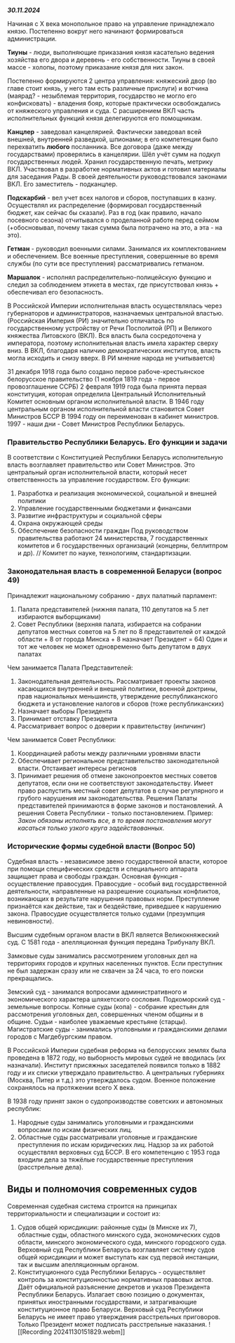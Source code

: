 ***30.11.2024***

Начиная с X века монопольное право на управление принадлежало князю. Постепенно вокруг него начинают формироваться администрации. 

**Тиуны** - люди, выполняющие приказания князя касательно ведения хозяйства его двора и деревень - его собственности. Тиуны в своей массе - холопы, поэтому приказание князя для них закон.

Постепенно формируются 2 центра управления: княжеский двор (во главе стоит князь, у него там есть различные прислуги) и вотчина (маярад? - незыблемая территория, государство не могло его конфисковать) - владения бояр, которые практически освобождались от княжеского управления и суда. 
С расширением ВКЛ часть исполнительных функций князя делегируются его помощникам.

**Канцлер** - заведовал канцелярией. Фактически заведовал всей внешней, внутренней разведкой, шпионами; в его компетенции было перехватить **любого** посланника. Все договора (даже между государствами) проверялись в канцелярии. Шёл учёт сумм на подкуп государственных людей. Хранил государственную печать, метрику ВКЛ. Участвовал в разработке нормативных актов и готовил материалы для заседания Рады. В своей деятельности руководствовался законами ВКЛ. Его заместитель - подканцлер.

**Подскарбий** - вел учет всех налогов и сборов, поступавших в казну. Осуществлял их распределение (формировал государственный бюджет, как сейчас бы сказали). Раз в год (как правило, начало посевного сезона) отчитывался о проделанной работе перед сеймом (+обосновывал, почему такая сумма была потрачено на это, а эта - на это).

**Гетман** - руководил военными силами. Занимался их комплектованием и обеспечением. Все военные преступления, совершенные во время службы (по сути все преступления) рассматривались гетманом.

**Маршалок** - исполнял распределительно-полицейскую функцию и следил за соблюдением этикета в местах, где присутствовал князь + обеспечивал его безопасность.


В Российской Империи исполнительная власть осуществлялась через губернаторов и администраторов, назначаемых центральной властью.
(Российская Империя (РИ) значительно отличалась по государственному устройству от Речи Посполитой (РП) и Великого княжества Литовского (ВКЛ). Вся власть была сосредоточена у императора, поэтому исполнительная власть имела характер сверху вниз. В ВКЛ, благодаря наличию демократических институтов, власть могла исходить и снизу вверх. В РИ мнение народа не учитывается)

31 декабря 1918 года было создано первое рабоче-крестьянское белорусское правительство (1 ноября 1819 года - первое провозглашение ССРБ)
2 февраля 1919 года была принята первая конституция, которая определила Центральный Исполнительный Комитет основным органом исполнительной власти.
В 1946 году центральным органом исполнительной власти становится Совет Министров БССР
В 1994 году он переименован в кабинет министров.
1997 - наши дни - Совет Министров Республики Беларусь.

### Правительство Республики Беларусь. Его функции и задачи
В соответствии с Конституцией Республики Беларусь исполнительную власть возглавляет правительство или Совет Министров. Это центральный орган исполнительной власти, который несет ответственность за управление государством.
Его функции:
1. Разработка и реализация экономической, социальной и внешней политики
2. Управление государственными бюджетами и финансами
3. Развитие инфраструктуры и социальной сферы
4. Охрана окружающей среды 
5. Обеспечение безопасности граждан
Под руководством правительства работают 24 министерства, 7 государственных комитетов и 6 государственных организаций (концерны, беллитпром и др).
// Комитет по науке, технологиям, стандартизации.

### Законодательная власть в современной Беларуси (вопрос 49)
Принадлежит национальному собранию - двух палатный парламент:
1. Палата представителей (нижняя палата, 110 депутатов на 5 лет избираются выборщиками)
2. Совет Республики (верхняя палата, избирается на собрании депутатов местных советов на 5 лет по 8 представителей от каждой области + 8 от города Минска + 8 назначает Президент = 64)
Один и тот же человек не может одновременно быть депутатом в двух палатах

Чем занимается Палата Представителей:
1. Законодательная деятельность. Рассматривает проекты законов касающихся внутренней и внешней политики, военной доктрины, прав национальных меньшинств, утверждение республиканского бюджета и установление налогов и сборов (тоже республиканских)
2. Назначает выборы Президента
3. Принимает отставку Президента 
4. Рассматривает вопрос о доверии к правительству (инпичинг)

Чем занимается Совет Республики:
1. Координацией работы между различными уровнями власти 
2. Обеспечивает региональное представительство законодательной власти. Отстаивает интересы регионов
3. Принимает решения об отмене законопроектов местных советов депутатов, если они не соответствуют законодательству. Имеет право распустить местный совет депутатов в случае регулярного и грубого нарушения им законодательства. 
Решения Палаты представителей принимаются в форме законов и постановлений.
А решения Совета Республики - только постановлением.
Пример: *Закон обязаны исполнять все, в то время постановления могут касаться только узкого круга задействованных.*


### Исторические формы судебной власти (Вопрос 50)
Судебная власть - независимое звено государственной власти, которое при помощи специфических средств и специального аппарата защищает права и свободы граждан.
Основная функция - осуществление правосудия.
Правосудие - особый вид государственной деятельности, направленные на разрешение социальных конфликтов, возникающих в результате нарушения правовых норм. Преступление признаётся как действие, так и бездействие, приведшее к нарушению закона. Правосудие осуществляется только судами (презумпция невиновности).


Высшим судебным органом власти в ВКЛ является Великокняжеский суд.
С 1581 года - апелляционная функция передана Трибуналу ВКЛ.

Замковые суды занимались рассмотрением уголовных дел на территориях городов и крупных населенных пунктов. Если преступник не был задержан сразу или не схвачен за 24 часа, то его поиски прекращались.

Земский суд - занимался вопросами административного и экономического характера шляхетского сословия.
Подкоморский суд - земельные вопросы. 
Копные суды (копа) - собрание крестьян для рассмотрения уголовных дел, совершенных членом общины и в общине. Судьи - наиболее уважаемые крестьяне (старцы). 
Магистратские суды - занимались уголовными и гражданскими делами городов с Магдебургским правом. 

В Российской Империи судебная реформа на белорусских землях была проведена в 1872 году, но выборность мировых судей не вводилась (их назначали). Институт присяжных заседателей появился только в 1882 году и их списки утверждало правительство. А центральных губерниях (Москва, Питер и т.д.) это утверждалось судом. Военное положение сохранялось на протяжении всего X века.

В 1938 году принят закон о судопроизводстве советских и автономных республик:
1. Народные суды занимались уголовными и гражданскими вопросами по искам физических лиц.
2. Областные суды рассматривали уголовные и гражданские преступления по искам юридических лиц. Надзор за их работой осуществлял верховных суд БССР. В его компетенцию с 1953 года входили дела за тяжёлые государственные преступления (расстрельные дела).


## Виды и полномочия современных судов
Современная судебная система строится на принципах территориальности и специализации и состоит из:
1. Судов общей юрисдикции: районные суды (в Минске их 7), областные суды, областного минского суда, экономических судов области, минского экономического суда, минского городского суда.
   Верховный суд Республики Беларусь возглавляет систему судов общей юрисдикции и может выступать как суд первой инстанции, так и высшим апелляционным органом.
2. Конституционного суда Республики Беларусь - осуществляет контроль за конституционностью нормативных правовых актов. Даёт официальной разъяснение декретов и указов Президента Республики Беларусь. Излагает свою позицию о документах, принятых иностранными государствами, и затрагивающие конституционное право Беларуси.
   Верховый суд Республики Беларусь не имеет право утверждения расстрельных приговоров. Только Президент может подписать расстрельные наказания.
![[Recording 20241130151829.webm]]

